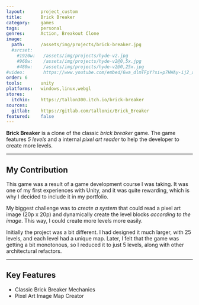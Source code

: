 ```yaml
---
layout:      project_custom
title:       Brick Breaker
category:    games
tags:        personal
genres:      Action, Breakout Clone
image:
  path:      /assets/img/projects/brick-breaker.jpg
  #srcset:
    #1920w:   /assets/img/projects/hyde-v2.jpg
    #960w:    /assets/img/projects/hyde-v2@0,5x.jpg
    #480w:    /assets/img/projects/hyde-v2@0,25x.jpg
#video:       https://www.youtube.com/embed/6wa_dlmTFpY?si=p7HWAy-ij2_aQ1hI
order: 6
tools:       unity
platforms:   windows,linux,webgl
stores:
  itchio:    https://tallon300.itch.io/brick-breaker
sources:
  gitlab:    https://gitlab.com/tallonic/Brick_Breaker
featured:    false
---
```

<!-- This is commented out. -->

**Brick Breaker** is a clone of the classic *brick breaker* game.
The game features *5 levels* and a internal *pixel art reader* to help the developer to create more levels.

***

## My Contribution
This game was a result of a game development course I was taking.
It was one of my first experiences with Unity, and it was quite rewarding, which is why I decided to include it in my portfolio.

My biggest challenge was to *create a system* that could read a pixel art image (20p x 20p) and dynamically create the level blocks *according to the image*. This way, I could create more levels more easily.

Initially the project was a bit different. I had designed it much larger, with 25 levels, and each level had a unique map. Later, I felt that the game was getting a bit monotonous, so I reduced it to just 5 levels, along with other architectural refactors.

***

## Key Features
- Classic Brick Breaker Mechanics
- Pixel Art Image Map Creator
